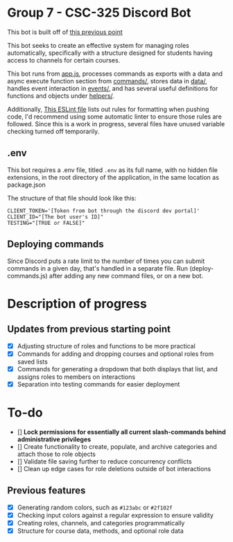# Group 7 - CSC-325 Discord Bot
This bot is built off of [this previous point](https://github.com/jarum3/discordBot325-Progress1)

This bot seeks to create an effective system for managing roles automatically, specifically with a structure designed for students having access to channels for certain courses.

This bot runs from [app.js](app.js), processes commands as exports with a data and async execute function section from [commands/](commands/), stores data in [data/](data/), handles event interaction in [events/](events/), and has several useful definitions for functions and objects under [helpers/](helpers/).

Additionally, [This ESLint file](.eslintrc.json) lists out rules for formatting when pushing code, I'd recommend using some automatic linter to ensure those rules are followed. Since this is a work in progress, several files have unused variable checking turned off temporarily.

## .env
This bot requires a .env file, titled `.env` as its full name, with no hidden file extensions, in the root directory of the application, in the same location as package.json

The structure of  that file should look like this:
```
CLIENT_TOKEN='[Token from bot through the discord dev portal]'
CLIENT_ID="[The bot user's ID]"
TESTING="[TRUE or FALSE]"
```

## Deploying commands
Since Discord puts a rate limit to the number of times you can submit commands in a given day, that's handled in a separate file. 
Run (deploy-commands.js) after adding any new command files, or on a new bot.

# Description of progress
## Updates from previous starting point
- [x] Adjusting structure of roles and functions to be more practical
- [x] Commands for adding and dropping courses and optional roles from saved lists
- [x] Commands for generating a dropdown that both displays that list, and assigns roles to members on interactions
- [x] Separation into testing commands for easier deployment

# To-do
- [] **Lock permissions for essentially all current slash-commands behind administrative privileges**
- [] Create functionality to create, populate, and archive categories and attach those to role objects
- [] Validate file saving further to reduce concurrency conflicts
- [] Clean up edge cases for role deletions outside of bot interactions

## Previous features
- [x] Generating random colors, such as `#123abc` or `#2f102f`
- [x] Checking input colors against a regular expression to ensure validity
- [x] Creating roles, channels, and categories programmatically
- [x] Structure for course data, methods, and optional role data